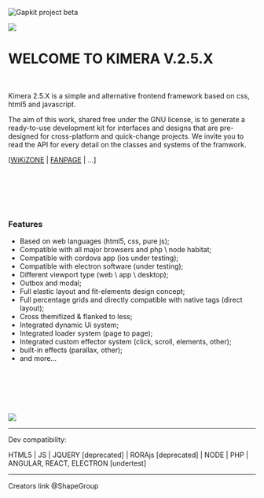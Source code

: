 ![Gapkit project beta](https://github.com/ShapeGroup/kimera-frontend-framework/projects)


![](https://i.imgur.com/bHkSWTd.jpg)

# WELCOME TO KIMERA V.2.5.X

&nbsp;

Kimera 2.5.X is a simple and alternative frontend framework based on css, html5 and javascript.

The aim of this work, shared free under the GNU license, is to generate a ready-to-use development kit for interfaces and designs that are pre-designed for cross-platform and quick-change projects.
We invite you to read the API for every detail on the classes and systems of the framwork.

[[WiKiZONE](https://github.com/ShapeGroup/kimera-frontend-framework/wiki/WIKI-ZONE) | [FANPAGE](https://www.facebook.com/KimeraFramework/) | ...]

&nbsp;
---
&nbsp;
### Features

- Based on web languages (html5, css, pure js);
- Compatible with all major browsers and php \ node habitat;
- Compatible with cordova app (ios under testing);
- Compatible with electron software (under testing);
- Different viewport type (web \ app \ desktop);
- Outbox and modal;
- Full elastic layout and fit-elements design concept;
- Full percentage grids and directly compatible with native tags (direct layout);
- Cross themifized & flanked to less;
- Integrated dynamic Ui system;
- Integrated loader system (page to page);
- Integrated custom effector system (click, scroll, elements, other);
- built-in effects (parallax, other);
- and more...


&nbsp;
---


&nbsp;

![](https://i.imgur.com/6zYNu2n.png)

---


Dev compatibility:

HTML5 | JS | JQUERY [deprecated] | RORAjs [deprecated] | NODE | PHP | ANGULAR, REACT, ELECTRON [undertest]


---

Creators link @ShapeGroup
